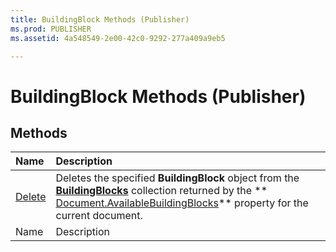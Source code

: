 ```yaml
---
title: BuildingBlock Methods (Publisher)
ms.prod: PUBLISHER
ms.assetid: 4a548549-2e00-42c0-9292-277a409a9eb5

---
```



# BuildingBlock Methods (Publisher)

## Methods



|**Name**|**Description**|
|:-----|:-----|
| [Delete](buildingblock.delete-method-publisher.md)|Deletes the specified  **BuildingBlock** object from the **[BuildingBlocks](buildingblocks-object-publisher.md)** collection returned by the ** [Document.AvailableBuildingBlocks](document.availablebuildingblocks-property-publisher.md)** property for the current document.|
|Name|Description|

